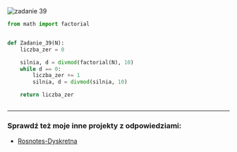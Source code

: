 <picture>
  <source srcset="../../srt/zbior_zadan/39.png" media="(prefers-color-scheme: light)">
  <source srcset="../../srt/zbior_zadan/black_39.png" media="(prefers-color-scheme: dark)">
  <img src="../../srt/zbior_zadan/black_39.png" alt="zadanie 39">
</picture>

```python
from math import factorial


def Zadanie_39(N):
    liczba_zer = 0

    silnia, d = divmod(factorial(N), 10)
    while d == 0:
        liczba_zer += 1
        silnia, d = divmod(silnia, 10)

    return liczba_zer



```

---
### Sprawdź też moje inne projekty z odpowiedziami:
- [Rosnotes-Dyskretna](https://github.com/kamilGie/Rosnotes-Dyskretna)
